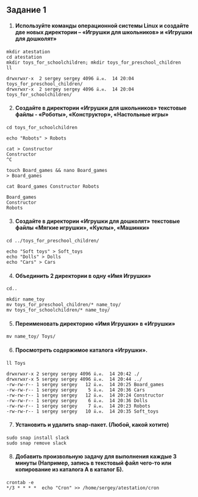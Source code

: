 ## Задание 1

1. #### Используйте команды операционной системы Linux и создайте две новых директории – «Игрушки для школьников» и «Игрушки для дошколят»

```
mkdir atestation
cd atestation
mkdir toys_for_schoolchildren; mkdir toys_for_preschool_children
ll
```
```
drwxrwxr-x  2 sergey sergey 4096 มี.ค.  14 20:04 toys_for_preschool_children/
drwxrwxr-x  2 sergey sergey 4096 มี.ค.  14 20:04 toys_for_schoolchildren/ 
```


2. #### Создайте в директории «Игрушки для школьников» текстовые файлы - «Роботы», «Конструктор», «Настольные игры»

```
cd toys_for_schoolchildren

echo "Robots" > Robots

cat > Constructor
Constructor
^C

touch Board_games && nano Board_games
> Board_games

cat Board_games Constructor Robots
```
```
Board_games
Constructor
Robots
```


3. #### Создайте в директории «Игрушки для дошколят» текстовые файлы «Мягкие игрушки», «Куклы», «Машинки»

```
cd ../toys_for_preschool_children/

echo "Soft toys" > Soft_toys
echo "Dolls" > Dolls
echo "Cars" > Cars
```

4. #### Объединить 2 директории в одну «Имя Игрушки»

```
cd..

mkdir name_toy
mv toys_for_preschool_children/* name_toy/
mv toys_for_schoolchildren/* name_toy/
```

5. #### Переименовать директорию «Имя Игрушки» в «Игрушки»
```agsl
mv name_toy/ Toys/
```

6. #### Просмотреть содержимое каталога «Игрушки».

```
ll Toys
```
```
drwxrwxr-x 2 sergey sergey 4096 มี.ค.  14 20:42 ./
drwxrwxr-x 5 sergey sergey 4096 มี.ค.  14 20:44 ../
-rw-rw-r-- 1 sergey sergey   12 มี.ค.  14 20:25 Board_games
-rw-rw-r-- 1 sergey sergey    5 มี.ค.  14 20:36 Cars
-rw-rw-r-- 1 sergey sergey   12 มี.ค.  14 20:24 Constructor
-rw-rw-r-- 1 sergey sergey    6 มี.ค.  14 20:36 Dolls
-rw-rw-r-- 1 sergey sergey    7 มี.ค.  14 20:23 Robots
-rw-rw-r-- 1 sergey sergey   10 มี.ค.  14 20:35 Soft_toys
```

7. #### Установить и удалить snap-пакет. (Любой, какой хотите)

```agsl
sudo snap install slack
sudo snap remove slack

```

8. #### Добавить произвольную задачу для выполнения каждые 3 минуты (Например, запись в текстовый файл чего-то или копирование из каталога А в каталог Б).

```agsl
crontab -e
*/3 * * * *  echo "Cron" >> /home/sergey/atestation/cron
```